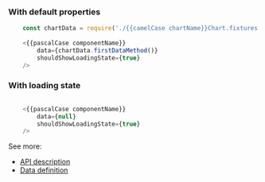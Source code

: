 ### With default properties
```js
    const chartData = require('./{{camelCase chartName}}Chart.fixtures.js').default;
    
    <{{pascalCase componentName}}
        data={chartData.firstDataMethod()}
        shouldShowLoadingState={true}
    />
```

### With loading state
```js

    <{{pascalCase componentName}}
        data={null}
        shouldShowLoadingState={true}
    />
```


See more:
* [API description][APILink]
* [Data definition][DataLink]



[APILink]: YourLinkToComponentAPIHere
[DataLink]: YourLinkToExampleDataInputHere